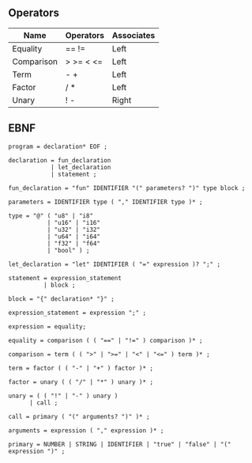 ## Operators

| Name       | Operators | Associates |
|------------|-----------|------------|
| Equality   | == !=     | Left       |
| Comparison | > >= < <= | Left       |
| Term       | - +       | Left       |
| Factor     | / *       | Left       |
| Unary      | ! -       | Right      |


## EBNF
```ebnf
program = declaration* EOF ;

declaration = fun_declaration 
            | let_declaration
            | statement ;

fun_declaration = "fun" IDENTIFIER "(" parameters? ")" type block ;

parameters = IDENTIFIER type ( "," IDENTIFIER type )* ;

type = "@" ( "u8" | "i8" 
           | "u16" | "i16" 
           | "u32" | "i32" 
           | "u64" | "i64" 
           | "f32" | "f64" 
           | "bool" ) ;

let_declaration = "let" IDENTIFIER ( "=" expression )? ";" ;

statement = expression_statement 
          | block ;

block = "{" declaration* "}" ;

expression_statement = expression ";" ;

expression = equality;

equality = comparison ( ( "==" | "!=" ) comparison )* ;

comparison = term ( ( ">" | ">=" | "<" | "<=" ) term )* ;

term = factor ( ( "-" | "+" ) factor )* ;

factor = unary ( ( "/" | "*" ) unary )* ;

unary = ( ( "!" | "-" ) unary ) 
      | call ;

call = primary ( "(" arguments? ")" )* ;

arguments = expression ( "," expression )* ;

primary = NUMBER | STRING | IDENTIFIER | "true" | "false" | "(" expression ")" ;
```
